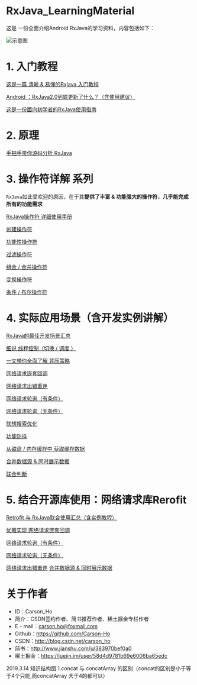 # RxJava_LearningMaterial
这是 一份全面介绍Android RxJava的学习资料，内容包括如下：

![示意图](https://upload-images.jianshu.io/upload_images/944365-87720d60a23e704d.png?imageMogr2/auto-orient/strip%7CimageView2/2/w/1240)

# 1. 入门教程
[这是一篇 清晰 & 易懂的Rxjava 入门教程](http://blog.csdn.net/carson_ho/article/details/78179340)

[Android ：RxJava2.0到底更新了什么？（含使用建议）](http://blog.csdn.net/carson_ho/article/details/79157408)

[这是一份面向初学者的RxJava使用指南](http://blog.csdn.net/carson_ho/article/details/79168602)


# 2. 原理

 [手把手带你源码分析 RxJava](http://blog.csdn.net/carson_ho/article/details/79168523)
 
 
 
# 3. 操作符详解 系列
`RxJava`如此受欢迎的原因，在于其**提供了丰富 & 功能强大的操作符，几乎能完成所有的功能需求**

[ RxJava操作符 详细使用手册](http://blog.csdn.net/carson_ho/article/details/79191327)

[ 创建操作符](http://blog.csdn.net/carson_ho/article/details/78246732)

[功能性操作符](http://blog.csdn.net/carson_ho/article/details/78537277)

[过滤操作符](http://blog.csdn.net/carson_ho/article/details/78683064)

[组合 / 合并操作符](http://blog.csdn.net/carson_ho/article/details/78455349)

[ 变换操作符](http://blog.csdn.net/carson_ho/article/details/78315437)

[条件 / 布尔操作符](http://blog.csdn.net/carson_ho/article/details/78949306)
 
# 4. 实际应用场景（含开发实例讲解）

[RxJava的最佳开发场景汇总](http://blog.csdn.net/carson_ho/article/details/79168723)

[细说 线程控制（切换 / 调度 ）](https://www.jianshu.com/p/5225b2baaecd)

[一文带你全面了解 背压策略](http://blog.csdn.net/carson_ho/article/details/79081407)

[网络请求嵌套回调](http://blog.csdn.net/carson_ho/article/details/78315696)

[网络请求出错重连](http://blog.csdn.net/carson_ho/article/details/78651602)

[网络请求轮询（有条件）](http://blog.csdn.net/carson_ho/article/details/78558790)

[网络请求轮询（无条件）](http://blog.csdn.net/carson_ho/article/details/78256466)

[联想搜索优化](http://blog.csdn.net/carson_ho/article/details/78849661)

[功能防抖](http://blog.csdn.net/carson_ho/article/details/78849689)

[从磁盘 / 内存缓存中 获取缓存数据](http://blog.csdn.net/carson_ho/article/details/78455449)

[合并数据源 & 同时展示数据](http://blog.csdn.net/carson_ho/article/details/78455544)

[联合判断](http://blog.csdn.net/carson_ho/article/details/78455624)

# 5. 结合开源库使用：网络请求库Rerofit

[Retrofit 与 RxJava联合使用汇总（含实例教程）](http://blog.csdn.net/carson_ho/article/details/79125101)

[优雅实现 网络请求嵌套回调](http://blog.csdn.net/carson_ho/article/details/78315696)

[网络请求轮询（有条件）](http://blog.csdn.net/carson_ho/article/details/78558790)

[网络请求轮询（无条件）](http://blog.csdn.net/carson_ho/article/details/78256466)

[网络请求出错重连](http://blog.csdn.net/carson_ho/article/details/78651602)
[合并数据源 & 同时展示数据](http://blog.csdn.net/carson_ho/article/details/78455544)

# 关于作者
- ID：Carson_Ho
- 简介：CSDN签约作者、简书推荐作者、稀土掘金专栏作者
- E - mail：carson.ho@foxmail.com
- Github：https://github.com/Carson-Ho
- CSDN：http://blog.csdn.net/carson_ho
- 简书：http://www.jianshu.com/u/383970bef0a0
- 稀土掘金：https://juejin.im/user/58d4d9781b69e6006ba65edc

2019.3.14 知识结构图
1.concat 与 concatArray 的区别（concat的区别是小于等于4个只能,而concatArray 大于4的都可以）


